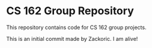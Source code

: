 CS 162 Group Repository
=======================

This repository contains code for CS 162 group projects.

This is an initial commit made by Zackoric.
I am alive!
